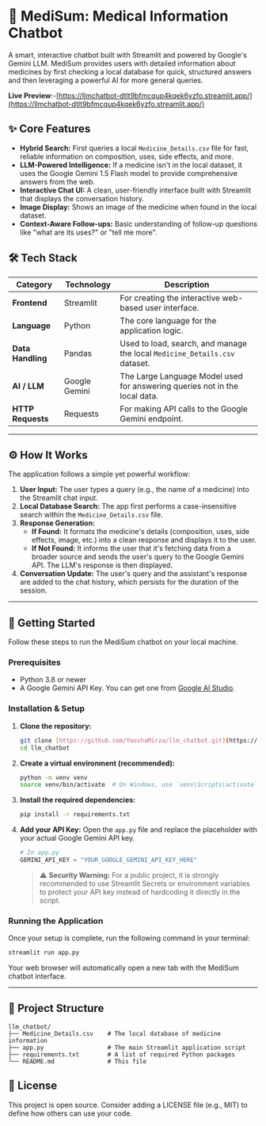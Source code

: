 # 💊 MediSum: Medical Information Chatbot

A smart, interactive chatbot built with Streamlit and powered by Google's Gemini LLM. MediSum provides users with detailed information about medicines by first checking a local database for quick, structured answers and then leveraging a powerful AI for more general queries.

**Live Preview**:-[https://llmchatbot-dtlt9bfmcqup4kqek6yzfo.streamlit.app/](https://llmchatbot-dtlt9bfmcqup4kqek6yzfo.streamlit.app/)

## ✨ Core Features

-   **Hybrid Search:** First queries a local `Medicine_Details.csv` file for fast, reliable information on composition, uses, side effects, and more.
-   **LLM-Powered Intelligence:** If a medicine isn't in the local dataset, it uses the Google Gemini 1.5 Flash model to provide comprehensive answers from the web.
-   **Interactive Chat UI:** A clean, user-friendly interface built with Streamlit that displays the conversation history.
-   **Image Display:** Shows an image of the medicine when found in the local dataset.
-   **Context-Aware Follow-ups:** Basic understanding of follow-up questions like "what are its uses?" or "tell me more".

## 🛠️ Tech Stack

| Category        | Technology    | Description                                                        |
| --------------- | ------------- | ------------------------------------------------------------------ |
| **Frontend** | Streamlit     | For creating the interactive web-based user interface.             |
| **Language** | Python        | The core language for the application logic.                       |
| **Data Handling** | Pandas        | Used to load, search, and manage the local `Medicine_Details.csv` dataset. |
| **AI / LLM** | Google Gemini | The Large Language Model used for answering queries not in the local data. |
| **HTTP Requests** | Requests      | For making API calls to the Google Gemini endpoint.                |

---

## ⚙️ How It Works

The application follows a simple yet powerful workflow:

1.  **User Input:** The user types a query (e.g., the name of a medicine) into the Streamlit chat input.
2.  **Local Database Search:** The app first performs a case-insensitive search within the `Medicine_Details.csv` file.
3.  **Response Generation:**
    -   **If Found:** It formats the medicine's details (composition, uses, side effects, image, etc.) into a clean response and displays it to the user.
    -   **If Not Found:** It informs the user that it's fetching data from a broader source and sends the user's query to the Google Gemini API. The LLM's response is then displayed.
4.  **Conversation Update:** The user's query and the assistant's response are added to the chat history, which persists for the duration of the session.

---

## 🚀 Getting Started

Follow these steps to run the MediSum chatbot on your local machine.

### Prerequisites

-   Python 3.8 or newer
-   A Google Gemini API Key. You can get one from [Google AI Studio](https://aistudio.google.com/app/apikey).

### Installation & Setup

1.  **Clone the repository:**
    ```bash
    git clone [https://github.com/YooshaMirza/llm_chatbot.git](https://github.com/YooshaMirza/llm_chatbot.git)
    cd llm_chatbot
    ```
2.  **Create a virtual environment (recommended):**
    ```bash
    python -m venv venv
    source venv/bin/activate  # On Windows, use `venv\Scripts\activate`
    ```
3.  **Install the required dependencies:**
    ```bash
    pip install -r requirements.txt
    ```
4.  **Add your API Key:**
    Open the `app.py` file and replace the placeholder with your actual Google Gemini API key.
    ```python
    # In app.py
    GEMINI_API_KEY = "YOUR_GOOGLE_GEMINI_API_KEY_HERE"
    ```
    > ⚠️ **Security Warning:** For a public project, it is strongly recommended to use Streamlit Secrets or environment variables to protect your API key instead of hardcoding it directly in the script.

### Running the Application

Once your setup is complete, run the following command in your terminal:

```bash
streamlit run app.py
```

Your web browser will automatically open a new tab with the MediSum chatbot interface.

---

## 📁 Project Structure

```
llm_chatbot/
├── Medicine_Details.csv    # The local database of medicine information
├── app.py                  # The main Streamlit application script
├── requirements.txt        # A list of required Python packages
└── README.md               # This file
```

## 📜 License

This project is open source. Consider adding a LICENSE file (e.g., MIT) to define how others can use your code.
